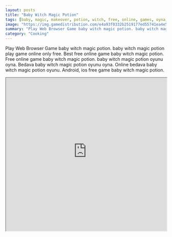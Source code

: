 ```yaml
---
layout: posts
title: "Baby Witch Magic Potion"
tags: [baby, magic, makeover, potion, witch, free, online, games, oyna, game, free, games, play, play, games]
image: "https://img.gamedistribution.com/e4a93f0332b2519177ed55741ea4e5e7.jpg"
summary: "Play Web Browser Game baby witch magic potion. baby witch magic potion play game online only free. Best free online game baby witch magic potion. Free online game baby witch magic potion. baby witch magic potion oyunu oyna. Bedava baby witch magic potion oyunu oyna. Online bedava baby witch magic potion oyunu. Android, ios free game baby witch magic potion."
category: "Cooking"
---
```


Play Web Browser Game baby witch magic potion. baby witch magic potion play game online only free. Best free online game baby witch magic potion. Free online game baby witch magic potion. baby witch magic potion oyunu oyna. Bedava baby witch magic potion oyunu oyna. Online bedava baby witch magic potion oyunu. Android, ios free game baby witch magic potion.

<iframe width="100%" height="480px;" src="https://flash.gamedistribution.com?game=e4a93f0332b2519177ed55741ea4e5e7"></iframe>